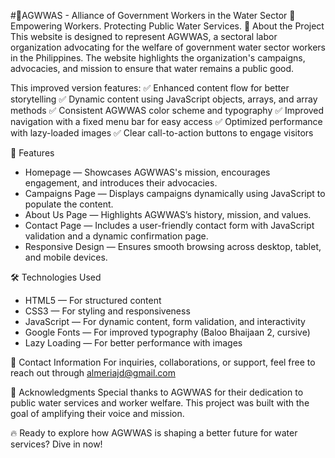 ﻿#📌AGWWAS - Alliance of Government Workers in the Water Sector
🌊 Empowering Workers. Protecting Public Water Services.
📖 About the Project
This website is designed to represent AGWWAS, a sectoral labor organization advocating for the welfare of government water sector workers in the Philippines. The website highlights the organization's campaigns, advocacies, and mission to ensure that water remains a public good.

This improved version features:
✅ Enhanced content flow for better storytelling
✅ Dynamic content using JavaScript objects, arrays, and array methods
✅ Consistent AGWWAS color scheme and typography
✅ Improved navigation with a fixed menu bar for easy access
✅ Optimized performance with lazy-loaded images
✅ Clear call-to-action buttons to engage visitors

🚀 Features
- Homepage — Showcases AGWWAS's mission, encourages engagement, and introduces their advocacies.
- Campaigns Page — Displays campaigns dynamically using JavaScript to populate the content.
- About Us Page — Highlights AGWWAS’s history, mission, and values.
- Contact Page — Includes a user-friendly contact form with JavaScript validation and a dynamic confirmation page.
- Responsive Design — Ensures smooth browsing across desktop, tablet, and mobile devices.

🛠️ Technologies Used
 - HTML5 — For structured content
 - CSS3 — For styling and responsiveness
 - JavaScript — For dynamic content, form validation, and interactivity
 - Google Fonts — For improved typography (Baloo Bhaijaan 2, cursive)
 - Lazy Loading — For better performance with images

📧 Contact Information
For inquiries, collaborations, or support, feel free to reach out through almeriajd@gmail.com

💬 Acknowledgments
Special thanks to AGWWAS for their dedication to public water services and worker welfare. This project was built with the goal of amplifying their voice and mission.

🔥 Ready to explore how AGWWAS is shaping a better future for water services? Dive in now!

